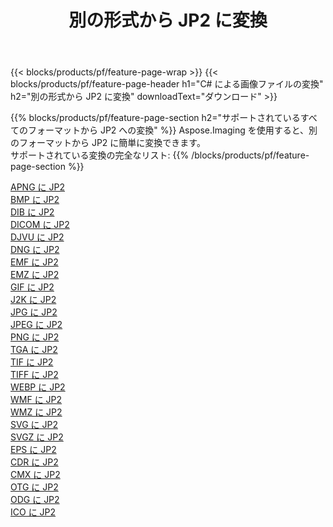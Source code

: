 ﻿---
title: 別の形式から JP2 に変換 
weight: 3920
url: /ja/net/conversion/to/jp2 
lang: ja
langdirlevel: 2
locales: zh-hans,ja,it,ru,de,es,fr,nl,id,lt,pl,pt,vi,tr,ko,zh-hant,ar,hi,th,sv,cs,uk,he
description: Aspose.Imaging を使用すると、別のフォーマットから JP2 に簡単に変換できます
---

{{< blocks/products/pf/feature-page-wrap >}}
{{< blocks/products/pf/feature-page-header h1="C# による画像ファイルの変換" h2="別の形式から JP2 に変換" downloadText="ダウンロード" >}}


{{% blocks/products/pf/feature-page-section  h2="サポートされているすべてのフォーマットから JP2 への変換" %}}
Aspose.Imaging を使用すると、別のフォーマットから JP2 に簡単に変換できます。
<br/>
サポートされている変換の完全なリスト:
{{% /blocks/products/pf/feature-page-section %}}
<div class="container-fluid productfamilypage bg-gray">
    <div class="convertypes bg-gray agp-content section">
        <div class="container">
		<div class="row other-converters">
		    <div class='col-md-2 other-converter remove-lp remove-rp'><a href="/imaging/ja/net/conversion/apng-to-jp2" >APNG に JP2</a></div>
<div class='col-md-2 other-converter remove-lp remove-rp'><a href="/imaging/ja/net/conversion/bmp-to-jp2" >BMP に JP2</a></div>
<div class='col-md-2 other-converter remove-lp remove-rp'><a href="/imaging/ja/net/conversion/dib-to-jp2" >DIB に JP2</a></div>
<div class='col-md-2 other-converter remove-lp remove-rp'><a href="/imaging/ja/net/conversion/dicom-to-jp2" >DICOM に JP2</a></div>
<div class='col-md-2 other-converter remove-lp remove-rp'><a href="/imaging/ja/net/conversion/djvu-to-jp2" >DJVU に JP2</a></div>
<div class='col-md-2 other-converter remove-lp remove-rp'><a href="/imaging/ja/net/conversion/dng-to-jp2" >DNG に JP2</a></div>
<div class='col-md-2 other-converter remove-lp remove-rp'><a href="/imaging/ja/net/conversion/emf-to-jp2" >EMF に JP2</a></div>
<div class='col-md-2 other-converter remove-lp remove-rp'><a href="/imaging/ja/net/conversion/emz-to-jp2" >EMZ に JP2</a></div>
<div class='col-md-2 other-converter remove-lp remove-rp'><a href="/imaging/ja/net/conversion/gif-to-jp2" >GIF に JP2</a></div>
<div class='col-md-2 other-converter remove-lp remove-rp'><a href="/imaging/ja/net/conversion/j2k-to-jp2" >J2K に JP2</a></div>
<div class='col-md-2 other-converter remove-lp remove-rp'><a href="/imaging/ja/net/conversion/jpg-to-jp2" >JPG に JP2</a></div>
<div class='col-md-2 other-converter remove-lp remove-rp'><a href="/imaging/ja/net/conversion/jpeg-to-jp2" >JPEG に JP2</a></div>
<div class='col-md-2 other-converter remove-lp remove-rp'><a href="/imaging/ja/net/conversion/png-to-jp2" >PNG に JP2</a></div>
<div class='col-md-2 other-converter remove-lp remove-rp'><a href="/imaging/ja/net/conversion/tga-to-jp2" >TGA に JP2</a></div>
<div class='col-md-2 other-converter remove-lp remove-rp'><a href="/imaging/ja/net/conversion/tif-to-jp2" >TIF に JP2</a></div>
<div class='col-md-2 other-converter remove-lp remove-rp'><a href="/imaging/ja/net/conversion/tiff-to-jp2" >TIFF に JP2</a></div>
<div class='col-md-2 other-converter remove-lp remove-rp'><a href="/imaging/ja/net/conversion/webp-to-jp2" >WEBP に JP2</a></div>
<div class='col-md-2 other-converter remove-lp remove-rp'><a href="/imaging/ja/net/conversion/wmf-to-jp2" >WMF に JP2</a></div>
<div class='col-md-2 other-converter remove-lp remove-rp'><a href="/imaging/ja/net/conversion/wmz-to-jp2" >WMZ に JP2</a></div>
<div class='col-md-2 other-converter remove-lp remove-rp'><a href="/imaging/ja/net/conversion/svg-to-jp2" >SVG に JP2</a></div>
<div class='col-md-2 other-converter remove-lp remove-rp'><a href="/imaging/ja/net/conversion/svgz-to-jp2" >SVGZ に JP2</a></div>
<div class='col-md-2 other-converter remove-lp remove-rp'><a href="/imaging/ja/net/conversion/eps-to-jp2" >EPS に JP2</a></div>
<div class='col-md-2 other-converter remove-lp remove-rp'><a href="/imaging/ja/net/conversion/cdr-to-jp2" >CDR に JP2</a></div>
<div class='col-md-2 other-converter remove-lp remove-rp'><a href="/imaging/ja/net/conversion/cmx-to-jp2" >CMX に JP2</a></div>
<div class='col-md-2 other-converter remove-lp remove-rp'><a href="/imaging/ja/net/conversion/otg-to-jp2" >OTG に JP2</a></div>
<div class='col-md-2 other-converter remove-lp remove-rp'><a href="/imaging/ja/net/conversion/odg-to-jp2" >ODG に JP2</a></div>
<div class='col-md-2 other-converter remove-lp remove-rp'><a href="/imaging/ja/net/conversion/ico-to-jp2" >ICO に JP2</a></div>
                </div>
        </div>
    </div>
</div>
<br/>

